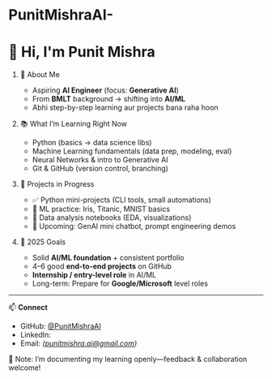 # PunitMishraAI-
# 👋 Hi, I'm Punit Mishra

1. 🎯 About Me
   - Aspiring **AI Engineer** (focus: **Generative AI**)
   - From **BMLT** background → shifting into **AI/ML**
   - Abhi step-by-step learning aur projects bana raha hoon

2. 📚 What I’m Learning Right Now
   - Python (basics → data science libs)
   - Machine Learning fundamentals (data prep, modeling, eval)
   - Neural Networks & intro to Generative AI
   - Git & GitHub (version control, branching)

3. 🧩 Projects in Progress
   - ✅ Python mini-projects (CLI tools, small automations)
   - 🔄 ML practice: Iris, Titanic, MNIST basics
   - 🧪 Data analysis notebooks (EDA, visualizations)
   - 🎯 Upcoming: GenAI mini chatbot, prompt engineering demos

4. 🚀 2025 Goals
   - Solid **AI/ML foundation** + consistent portfolio
   - 4–6 good **end-to-end projects** on GitHub
   - **Internship / entry-level role** in AI/ML
   - Long-term: Prepare for **Google/Microsoft** level roles

---

📫 **Connect**
- GitHub: [@PunitMishraAI](https://github.com/PunitMishraAI)
- LinkedIn: 
- Email: *(punitmishra.ai@gmail.com)*

📝 Note: I’m documenting my learning openly—feedback & collaboration welcome!
